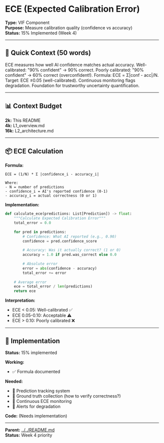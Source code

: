# ECE (Expected Calibration Error)

**Type:** VIF Component  
**Purpose:** Measure calibration quality (confidence vs accuracy)  
**Status:** 15% Implemented (Week 4)

---

## 🎯 **Quick Context (50 words)**

ECE measures how well AI confidence matches actual accuracy. Well-calibrated: "90% confident" → 90% correct. Poorly calibrated: "90% confident" → 60% correct (overconfident!). Formula: ECE = Σ|conf - acc|/N. Target: ECE ≤0.05 (well-calibrated). Continuous monitoring flags degradation. Foundation for trustworthy uncertainty quantification.

---

## 📊 **Context Budget**

**2k:** This README  
**4k:** L1_overview.md  
**16k:** L2_architecture.md

---

## 📦 **ECE Calculation**

**Formula:**
```
ECE = (1/N) * Σ |confidence_i - accuracy_i|

Where:
- N = number of predictions
- confidence_i = AI's reported confidence (0-1)
- accuracy_i = actual correctness (0 or 1)
```

**Implementation:**
```python
def calculate_ece(predictions: List[Prediction]) -> float:
    """Calculate Expected Calibration Error"""
    total_error = 0.0
    
    for pred in predictions:
        # Confidence: What AI reported (e.g., 0.90)
        confidence = pred.confidence_score
        
        # Accuracy: Was it actually correct? (1 or 0)
        accuracy = 1.0 if pred.was_correct else 0.0
        
        # Absolute error
        error = abs(confidence - accuracy)
        total_error += error
    
    # Average error
    ece = total_error / len(predictions)
    return ece
```

**Interpretation:**
- ECE < 0.05: Well-calibrated ✅
- ECE 0.05-0.10: Acceptable ⚠️
- ECE > 0.10: Poorly calibrated ❌

---

## 🔧 **Implementation**

**Status:** 15% implemented

**Working:**
- ✅ Formula documented

**Needed:**
- 🔄 Prediction tracking system
- 🔄 Ground truth collection (how to verify correctness?)
- 🔄 Continuous ECE monitoring
- 🔄 Alerts for degradation

**Code:** (Needs implementation)

---

**Parent:** [../../README.md](../../README.md)  
**Status:** Week 4 priority

